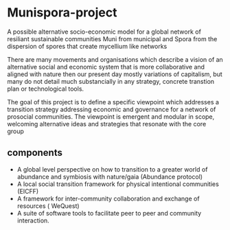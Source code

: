 # Munispora-project
A possible alternative socio-economic model for a global network of resiliant sustainable communities
Muni from municipal and Spora from the dispersion of spores that create mycellium like networks

There are many movements and organisations which describe a vision of an alternative social and economic system that is more collaborative and aligned with nature then our present day mostly variations of capitalism, but many do not detail much substancially in any strategy, concrete transtion plan or technological tools. 

The goal of this project is to define a specific viewpoint which addresses a transition strategy addressing economic and governance for a network of prosocial communities. The viewpoint is emergent and modular in scope, welcoming alternative ideas and strategies that resonate with the core group 

## components

- A global level perspective on how to transition to a greater world of abundance and symbiosis with nature/gaia (Abundance protocol)
- A local social transition framework for physical intentional communities (EICFF)
- A framework for inter-community collaboration and exchange of resources ( WeQuest)
- A suite of software tools to facilitate peer to peer and community interaction.
